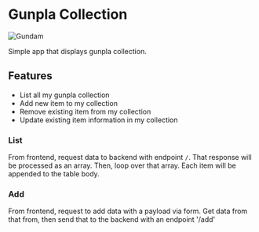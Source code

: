 # Gunpla Collection

![Gundam](gundam.jpg)

Simple app that displays gunpla collection.

## Features

- List all my gunpla collection
- Add new item to my collection
- Remove existing item from my collection
- Update existing item information in my collection

### List

From frontend, request data to backend with endpoint `/`. That response will be processed as an array. Then, loop over that array. Each item will be appended to the table body.

### Add

From frontend, request to add data with a payload via form.
Get data from that from, then send that to the backend with an endpoint '/add'

